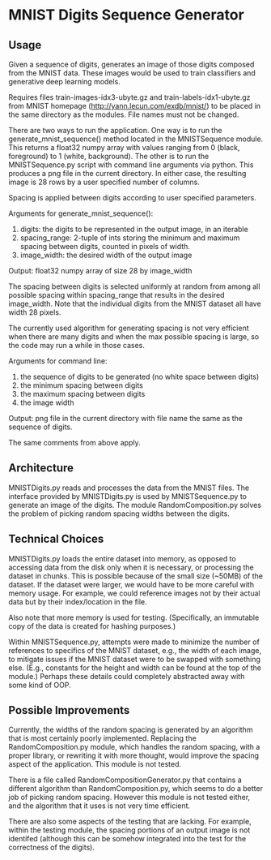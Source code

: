 MNIST Digits Sequence Generator
================

Usage
-----------

Given a sequence of digits, generates an image of those digits composed from the MNIST data. These images would be used to train classifiers and generative deep learning models.

Requires files train-images-idx3-ubyte.gz and train-labels-idx1-ubyte.gz from MNIST homepage (http://yann.lecun.com/exdb/mnist/) to be placed in the same directory as the modules. File names must not be changed. 

There are two ways to run the application. One way is to run the generate_mnist_sequence() method located in the MNISTSequence module. This returns a float32 numpy array with values ranging from 0 (black, foreground) to 1 (white, background). The other is to run the MNISTSequence.py script with command line arguments via python. This produces a png file in the current directory. In either case, the resulting image is 28 rows by a user specified number of columns.

Spacing is applied between digits according to user specified parameters.

Arguments for generate_mnist_sequence():
1. digits: the digits to be represented in the output image, in an iterable
2. spacing_range: 2-tuple of ints storing the minimum and maximum spacing between digits, counted in pixels of width.
3. image_width: the desired width of the output image

Output: float32 numpy array of size 28 by image_width

The spacing between digits is selected uniformly at random from among all possible spacing within spacing_range that results in the desired image_width. Note that the individual digits from the MNIST dataset all have width 28 pixels.

The currently used algorithm for generating spacing is not very efficient when there are many digits and when the max possible spacing is large, so the code may run a while in those cases.

Arguments for command line:
1. the sequence of digits to be generated (no white space between digits)
2. the minimum spacing between digits
3. the maximum spacing between digits
4. the image width

Output: png file in the current directory with file name the same as the sequence of digits.

The same comments from above apply.

Architecture
----------

MNISTDigits.py reads and processes the data from the MNIST files. The interface provided by MNISTDigits.py is used by MNISTSequence.py to generate an image of the digits. The module RandomComposition.py solves the problem of picking random spacing widths between the digits.

Technical Choices
-------------------

MNISTDigits.py loads the entire dataset into memory, as opposed to accessing data from the disk only when it is necessary, or processing the dataset in chunks. This is possible because of the small size (~50MB) of the dataset. If the dataset were larger, we would have to be more careful with memory usage. For example, we could reference images not by their actual data but by their index/location in the file.

Also note that more memory is used for testing. (Specifically, an immutable copy of the data is created for hashing purposes.)

Within MNISTSequence.py, attempts were made to minimize the number of references to specifics of the MNIST dataset, e.g., the width of each image, to mitigate issues if the MNIST dataset were to be swapped with something else. (E.g., constants for the height and width can be found at the top of the module.) Perhaps these details could completely abstracted away with some kind of OOP.


Possible Improvements
---------------------
Currently, the widths of the random spacing is generated by an algorithm that is most certainly poorly implemented. Replacing the RandomComposition.py module, which handles the random spacing, with a proper library, or rewriting it with more thought, would improve the spacing aspect of the application. This module is not tested.

There is a file called RandomCompositionGenerator.py that contains a different algorithm than RandomComposition.py, which seems to do a better job of picking random spacing. However this module is not tested either, and the algorithm that it uses is not very time efficient.

There are also some aspects of the testing that are lacking. For example, within the testing module, the spacing portions of an output image is not identifed (although this can be somehow integrated into the test for the correctness of the digits).